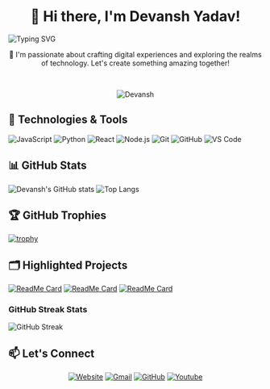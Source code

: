 <h1 align="center">👋 Hi there, I'm Devansh Yadav!</h1>


![Typing SVG](https://readme-typing-svg.demolab.com?font=Fira+Code&duration=2000&pause=1000&random=false&width=435&lines=Hi%2C+I'm+Devansh+Yadav;Computer+Science+Student;DS+%7C+AI+%7C+ML;Learning+DSA;Web+Developer;Discord+Bot+Maker)

<p align="center">🚀 I'm passionate about crafting digital experiences and exploring the realms of technology. Let's create something amazing together!</p>

<br>

<p align="center">
  <img src="https://komarev.com/ghpvc/?username=devanshyadav2010&label=Profile%20views&color=3498db&style=plastic" alt="Devansh" />
</p>

## 🚀 Technologies & Tools

![JavaScript](https://img.shields.io/badge/-JavaScript-000?&logo=JavaScript)
![Python](https://img.shields.io/badge/-Python-000?&logo=Python)
![React](https://img.shields.io/badge/-React-000?&logo=React)
![Node.js](https://img.shields.io/badge/-Node.js-000?&logo=Node.js)
![Git](https://img.shields.io/badge/-Git-000?&logo=Git)
![GitHub](https://img.shields.io/badge/-GitHub-000?&logo=GitHub)
![VS Code](https://img.shields.io/badge/-VS%20Code-000?&logo=visual-studio-code)

## 📊 GitHub Stats

![Devansh's GitHub stats](https://github-readme-stats.vercel.app/api?username=devanshyadav2010&show_icons=true&theme=radical)
![Top Langs](https://github-readme-stats.vercel.app/api/top-langs/?username=devanshyadav2010&layout=compact&theme=radical)

## 🏆 GitHub Trophies

[![trophy](https://github-profile-trophy.vercel.app/?username=devanshyadav2010&theme=onedark)](https://github.com/ryo-ma/github-profile-trophy)

## 🗂️ Highlighted Projects

[![ReadMe Card](https://github-readme-stats.vercel.app/api/pin/?username=devanshyadav2010&repo=Top.gg-Bot&theme=radical)]([https://github.com/devanshyadav2010/Top.gg-Bot])
[![ReadMe Card](https://github-readme-stats.vercel.app/api/pin/?username=devanshyadav2010&repo=GreetHub&theme=radical)](https://github.com/devanshyadav2010/GreetHub)
[![ReadMe Card](https://github-readme-stats.vercel.app/api/pin/?username=devanshyadav2010&repo=aayu&theme=radical)](https://github.com/devanshyadav2010/aayu)

### GitHub Streak Stats
![GitHub Streak](https://github-readme-streak-stats.herokuapp.com/?user=devanshyadav2010&theme=radical)

## 📫 Let's Connect

<p align="center">
  <a href="https://treobot.tk/" target="_blank"><img src="https://img.icons8.com/bubbles/50/000000/web.png" alt="Website"/></a>
  <a href="mailto:dev8adam576@gmail.com" target="_blank"><img src="https://img.icons8.com/bubbles/50/000000/gmail.png" alt="Gmail"/></a>
  <a href="https://github.com/devanshyadav2010" target="_blank"><img src="https://img.icons8.com/bubbles/50/000000/github.png" alt="GitHub"/></a>
  <a href="https://www.youtube.com/channel/DEVILADAMGAMING" target="_blank"><img src="https://img.icons8.com/bubbles/50/000000/youtube.png" alt="Youtube"/></a>
</p>
